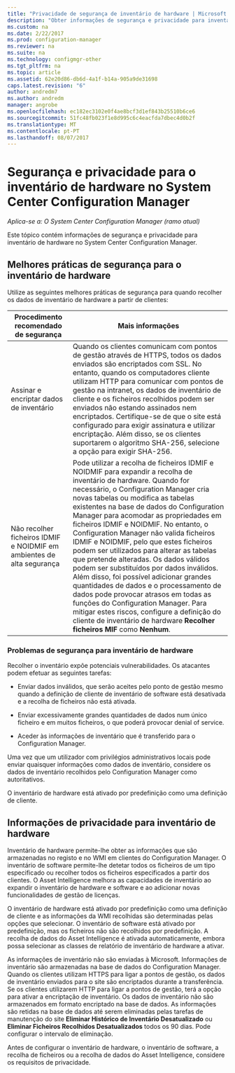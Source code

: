 ```yaml
---
title: "Privacidade de segurança de inventário de hardware | Microsoft Docs"
description: "Obter informações de segurança e privacidade para inventário de hardware no System Center Configuration Manager."
ms.custom: na
ms.date: 2/22/2017
ms.prod: configuration-manager
ms.reviewer: na
ms.suite: na
ms.technology: configmgr-other
ms.tgt_pltfrm: na
ms.topic: article
ms.assetid: 62e20d86-db6d-4a1f-b14a-905a9de31698
caps.latest.revision: "6"
author: andredm7
ms.author: andredm
manager: angrobe
ms.openlocfilehash: ec182ec3102e0f4ae8bcf3d1ef843b25510b6ce6
ms.sourcegitcommit: 51fc48fb023f1e8d995c6c4eacfda7dbec4d0b2f
ms.translationtype: MT
ms.contentlocale: pt-PT
ms.lasthandoff: 08/07/2017
---
```

# <a name="security-and-privacy-for-hardware-inventory-in-system-center-configuration-manager"></a>Segurança e privacidade para o inventário de hardware no System Center Configuration Manager

*Aplica-se a: O System Center Configuration Manager (ramo atual)*

Este tópico contém informações de segurança e privacidade para inventário de hardware no System Center Configuration Manager.  

##  <a name="BKMK_Security_HardwareInventory"></a> Melhores práticas de segurança para o inventário de hardware  
 Utilize as seguintes melhores práticas de segurança para quando recolher os dados de inventário de hardware a partir de clientes:  

|Procedimento recomendado de segurança|Mais informações|  
|----------------------------|----------------------|  
|Assinar e encriptar dados de inventário|Quando os clientes comunicam com pontos de gestão através de HTTPS, todos os dados enviados são encriptados com SSL. No entanto, quando os computadores cliente utilizam HTTP para comunicar com pontos de gestão na intranet, os dados de inventário de cliente e os ficheiros recolhidos podem ser enviados não estando assinados nem encriptados. Certifique-se de que o site está configurado para exigir assinatura e utilizar encriptação. Além disso, se os clientes suportarem o algoritmo SHA-256, selecione a opção para exigir SHA-256.|  
|Não recolher ficheiros IDMIF e NOIDMIF em ambientes de alta segurança|Pode utilizar a recolha de ficheiros IDMIF e NOIDMIF para expandir a recolha de inventário de hardware. Quando for necessário, o Configuration Manager cria novas tabelas ou modifica as tabelas existentes na base de dados do Configuration Manager para acomodar as propriedades em ficheiros IDMIF e NOIDMIF. No entanto, o Configuration Manager não valida ficheiros IDMIF e NOIDMIF, pelo que estes ficheiros podem ser utilizados para alterar as tabelas que pretende alteradas. Os dados válidos podem ser substituídos por dados inválidos. Além disso, foi possível adicionar grandes quantidades de dados e o processamento de dados pode provocar atrasos em todas as funções do Configuration Manager. Para mitigar estes riscos, configure a definição do cliente de inventário de hardware **Recolher ficheiros MIF** como **Nenhum**.|  

### <a name="security-issues-for-hardware-inventory"></a>Problemas de segurança para inventário de hardware  
 Recolher o inventário expõe potenciais vulnerabilidades. Os atacantes podem efetuar as seguintes tarefas:  

-   Enviar dados inválidos, que serão aceites pelo ponto de gestão mesmo quando a definição de cliente de inventário de software está desativada e a recolha de ficheiros não está ativada.  

-   Enviar excessivamente grandes quantidades de dados num único ficheiro e em muitos ficheiros, o que poderá provocar denial of service.  

-   Aceder às informações de inventário que é transferido para o Configuration Manager.  

 Uma vez que um utilizador com privilégios administrativos locais pode enviar quaisquer informações como dados de inventário, considere os dados de inventário recolhidos pelo Configuration Manager como autoritativos.  

 O inventário de hardware está ativado por predefinição como uma definição de cliente.  

##  <a name="BKMK_Privacy_HardwareInventory"></a> Informações de privacidade para inventário de hardware  
 Inventário de hardware permite-lhe obter as informações que são armazenadas no registo e no WMI em clientes do Configuration Manager. O inventário de software permite-lhe detetar todos os ficheiros de um tipo especificado ou recolher todos os ficheiros especificados a partir dos clientes. O Asset Intelligence melhora as capacidades de inventário ao expandir o inventário de hardware e software e ao adicionar novas funcionalidades de gestão de licenças.  

 O inventário de hardware está ativado por predefinição como uma definição de cliente e as informações da WMI recolhidas são determinadas pelas opções que selecionar. O inventário de software está ativado por predefinição, mas os ficheiros não são recolhidos por predefinição. A recolha de dados do Asset Intelligence é ativada automaticamente, embora possa selecionar as classes de relatório de inventário de hardware a ativar.  

 As informações de inventário não são enviadas à Microsoft. Informações de inventário são armazenadas na base de dados do Configuration Manager. Quando os clientes utilizam HTTPS para ligar a pontos de gestão, os dados de inventário enviados para o site são encriptados durante a transferência. Se os clientes utilizarem HTTP para ligar a pontos de gestão, terá a opção para ativar a encriptação de inventário. Os dados de inventário não são armazenados em formato encriptado na base de dados. As informações são retidas na base de dados até serem eliminadas pelas tarefas de manutenção do site **Eliminar Histórico de Inventário Desatualizado** ou **Eliminar Ficheiros Recolhidos Desatualizados** todos os 90 dias. Pode configurar o intervalo de eliminação.  

 Antes de configurar o inventário de hardware, o inventário de software, a recolha de ficheiros ou a recolha de dados do Asset Intelligence, considere os requisitos de privacidade.  
